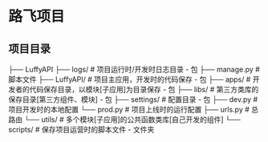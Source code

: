 # 路飞项目

## 项目目录

├── LuffyAPI
    ├── logs/				# 项目运行时/开发时日志目录 - 包
    ├── manage.py			# 脚本文件
    ├── LuffyAPI/      		# 项目主应用，开发时的代码保存 - 包
        ├── apps/      		# 开发者的代码保存目录，以模块[子应用]为目录保存 - 包
        ├── libs/      		# 第三方类库的保存目录[第三方组件、模块] - 包
        ├── settings/  		# 配置目录 - 包
            ├── dev.py   	# 项目开发时的本地配置
            └── prod.py  	# 项目上线时的运行配置
        ├── urls.py    		# 总路由
        └── utils/     		# 多个模块[子应用]的公共函数类库[自己开发的组件]
    └── scripts/       		# 保存项目运营时的脚本文件 - 文件夹

